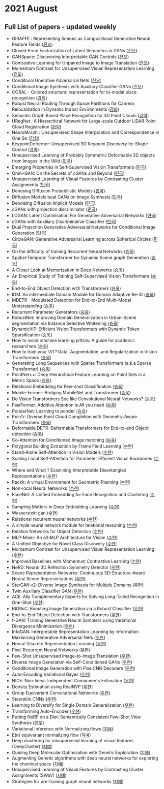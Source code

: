 # 2021 August
## Full List of papers - updated weekly
* GIRAFFE : Representing Scenes as Compositional Generative Neural Feature Fields ([진오](./summary/jinoh_1.md))
* Closed-From Factorization of Latent Semantics in GANs ([진오](./summary/jinoh_3.md))
* GANSpace: Discovering Interpretable GAN Controls ([진오](./summary/jinoh_4.md))
* Contrastive Learning for Unpaired Image to Image Translation ([진오](./summary/jinoh_6.md))
* Momentum Contrast for Unsupervised Visual Representation Learning ([진오](./summary/jinoh_7.md))
* Conditonal Gnerative Adversarial Nets ([진오](./summary/jinoh_25.md))
* Conditional Image Synthesis with Auxiliary Classifier GANs ([진오](./summary/jinoh_26.md))
* CORAL - Colored structural representation for bi-modal place recognition ([강희](./summary/kanghee_2.md))
* Robust Neural Routing Through Space Partitions for Camera Relocalization in Dynamic Indoor Environments ([강희](./summary/kanghee_3.md))
* Semantic Graph Based Place Recognition for 3D Point Clouds ([강희](./summary/kanghee_5.md))
* HRegNet : A Hierarchical Network for Large-scale Outdoor LiDAR Point Cloud Registration ([강희](./summary/kanghee_6.md))
* NeuroMorph : Unsupervised Shape Interpolation and Correspondence in One Go ([강희](./summary/kanghee_12.md))
* KeypointDeformer: Unsupervised 3D Keypoint Discovery for Shape Control ([강희](./summary/kanghee_26.md))
* Unsupervised Learning of Probably Symmetric Deformable 3D objects from Images in the Wild ([민국](./summary/minguk_1.md))
* Emerging Properties in Self-Supervised Vision Transformers ([민국](./summary/minguk_2.md))
* Omni-GAN: On the Secrets of cGANs and Beyond ([민국](./summary/minguk_3.md))
* Unsupervised Learning of Visual Features by Contrasting Cluster Assignments ([민국](./summary/minguk_4.md))
* Denosing Diffusion Probabilistic Models ([민국](./summary/minguk_5.md))
* Diffusion Models beat GANs on Image Synthesis ([민국](./summary/minguk_6.md))
* Denoising Diffusion Implicit Models ([민국](./summary/minguk_7.md))
* cGANs with projection discriminator ([민국](./summary/minguk_8.md))
* LOGAN: Latent Optimisation For Generative Adversarial Networks ([민국](./summary/minguk_9.md))
* cGANs with Auxiliary Discriminative Classifier ([민국](./summary/minguk_10.md))
* Dual Projection Generative Adversarial Networks for Conditional Image Generation ([민국](./summary/minguk_11.md))
* CircleGAN: Generative Adversarial Learning across Spherical Circles ([민국](./summary/minguk_12.md))
* On the difficulty of training Recurrent Neural Networks ([승욱](./summary/seungwook_2.md))
* Spatial-Temporal Transformer for Dynamic Scene graph Generation ([승욱](./summary/seungwook_3.md))
* A Closer Look at Memorization in Deep Networks ([승욱](./summary/seungwook_4.md))
* An Empirical Study of Training Self-Supervised Vision Transformers ([승욱](./summary/seungwook_5.md))
* End-to-End Object Detection with Transformers ([승욱](./summary/seungwook_6.md))
* IDM: An intermediate Domain Module for Domain Adaptive Re-ID ([승욱](./summary/seungwook_9.md))
* MDETR - Modulated Detection for End-to-End Multi-Modal Understanding ([승욱](./summary/seungwook_10.md))
* Recurrent Parameter Generators ([승욱](./summary/seungwook_11.md))
* RobustNet: Improving Domain Generalization in Urban-Scene segmentation via Instance Selective Whitening ([승욱](./summary/seungwook_12.md))
* DynamicViT: Efficient Vision Transformers with Dynamic Token Sparsification ([승욱](./summary/seungwook_13.md))
* How to avoid machine learning pitfalls: A guide for academic researchers ([승욱](./summary/seungwook_16.md))
* How to train your ViT? Data, Augmentation, and Regularization in Vision Transformers ([승욱](./summary/seungwook_17.md))
* Generating Long Sequences with Sparse Transformers (a.k.a Sparse Transformer) ([승욱](./summary/seungwook_18.md))
* PointNet++: Deep Hierarchical Feature Learning on Point Sets in a Metric Space ([승욱](./summary/seungwook_19.md))
* Relational Embedding for Few-shot Classification ([승욱](./summary/seungwook_20.md))
* Mobile-Former: Bridging MobileNet and Transformer ([승욱](./summary/seungwook_23.md))
* Do Vision Transformers See like Convolutional Neural Networks? ([승욱](./summary/seungwook_24.md))
* FastFormer: Additive Attention is All you need ([승욱](./summary/seungwook_25.md))
* PonderNet: Learning to ponder ([승욱](./summary/seungwook_26.md))
* PoinTr: Diverse Point Cloud Completion with Geometry-Aware Transformers ([승욱](./summary/seungwook_29.md))
* Deformable DETR: Deformable Transformers for End-to-end Object detection ([승욱](./summary/seungwook_30.md))
* Co-Attention for Conditioned Image matching ([승욱](./summary/seungwook_31.md))
* Polygonal Building Extraction by Frame Field Learning ([수현](./summary/suhyeon_1.md))
* Stand-Alone Self-Attention in Vision Models ([수현](./summary/suhyeon_2.md))
* Scaling Local Self-Attention for Parameter Efficient Visual Backbones ([수현](./summary/suhyeon_3.md))
* Where and What ? Examining Interpretable Disentangled Representations ([수현](./summary/suhyeon_4.md))
* PackIt: A virtual Environment for Geometric Planning ([수현](./summary/suhyeon_5.md))
* Non-local Neural Networks ([수현](./summary/suhyeon_9.md))
* FaceNet: A Unified Embedding for Face Recognition and Clustering ([수현](./summary/suhyeon_10.md))
* Sampling Matters in Deep Embedding Learning ([수현](./summary/suhyeon_11.md))
* Wasserstein gan ([수현](./summary/suhyeon_12.md))
* Relational recurrent neural networks ([수현](./summary/suhyeon_13.md))
* A simple neural network module for relational reasoning ([수현](./summary/suhyeon_17.md))
* Relation Networks for Object Detection ([수현](./summary/suhyeon_18.md))
* MLP-Mixer: An all-MLP Architecture for Vision ([수현](./summary/suhyeon_25.md))
* A Unified Objective for Novel Class Discovery ([수현](./summary/suhyeon_26.md))
* Momentum Contrast for Unsupervised Visual Representation Learning ([수현](./summary/suhyeon_28.md))
* Improved Baselines with Momentum Contrastive Learning  ([수현](./summary/suhyeon_29.md))
* NeRD: Neural 3D Reflection Symmetry Detector ([우현](./summary/woohyeon_2.md))
* Scene Representation Networks: Continuous 3D-Structure-Aware Neural Scene Representations ([우현](./summary/woohyeon_3.md))
* StarGAN v2: Diverse Image Synthesis for Multiple Domains ([우현](./summary/woohyeon_4.md))
* Twin Auxiliary Classifier GAN ([우현](./summary/woohyeon_5.md))
* ACE: Ally Complementary Experts for Solving Long-Tailed Recognition in One-Shot ([우현](./summary/woohyeon_6.md))
* BIGRoC: Boosting Image Generation via a Robust Classifier ([우현](./summary/woohyeon_9.md))
* End-to-End Object Detection with Transformers ([우현](./summary/woohyeon_10.md))
* f-GAN: Training Generative Neural Samplers using Variational Divergence Minimization ([우현](./summary/woohyeon_11.md))
* InfoGAN: Interpretable Representation Learning by Information Maximizing Generative Adversarial Nets ([우현](./summary/woohyeon_12.md))
* Neural Discrete Representation Learning ([우현](./summary/woohyeon_13.md))
* Pixel Recurrent Neural Networks ([우현](./summary/woohyeon_14.md))
* Few-Shot Unsupervised Image-to-Image Translation ([우현](./summary/woohyeon_15.md))
* Diverse Image Generation via Self-Conditioned GANs ([우현](./summary/woohyeon_16.md))
* Conditional Image Generation with PixelCNN Decoders ([우현](./summary/woohyeon_17.md))
* Auto-Encoding Variational Bayes ([우현](./summary/woohyeon_23.md))
* NICE: Non-linear Independent Components Estimation ([우현](./summary/woohyeon_24.md))
* Density Estimation using RealNVP ([우현](./summary/woohyeon_25.md))
* Group Equivariant Convolutional Networks ([우현](./summary/woohyeon_26.md))
* Steerable CNNs ([우현](./summary/woohyeon_27.md))
* Learning to Diversify for Single Domain Generalization ([우현](./summary/woohyeon_30.md))
* Transforming Auto-Encoder ([우현](./summary/woohyeon_31.md))
* Putting NeRF on a Diet: Semantically Consistent Few-Shot View Synthesis ([윤우](./summary/yoonwoo_3.md))
* Variational Inference with Normalizing flows ([지예](./summary/jiye_1.md))
* E(n) equivariant normalizing flow ([지예](./summary/jiye_2.md))
* Deep clustering for unsupervised learning of visual features (DeepCluster) ([지예](./summary/jiye_3.md))
* Guiding Deep Molecular Optimization with Genetic Exploration ([지예](./summary/jiye_4.md))
* Augmenting Genetic algorithms with deep neural networks for exploring the chemical space ([지예](./summary/jiye_5.md))
* Unsupervised Learning of Visual Features by Contrasting Cluster Assignments (SWaV) ([지예](./summary/jiye_6.md))
* Strategies for pre-training graph neural networks ([지예](./summary/jiye_7.md))


